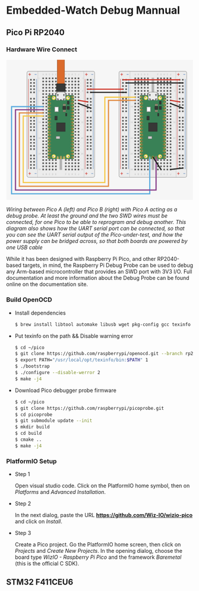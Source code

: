 # Embedded-Watch Debug Mannual












## Pico Pi RP2040



### Hardware Wire Connect



<img src="./asset/1.png" alt="Pico Pi Wire" style="zoom:50%;" />

*Wiring between Pico A (left) and Pico B (right) with Pico A acting as a debug probe. At least the ground and the two SWD wires must be connected, for one Pico to be able to reprogram and debug another. This diagram also shows how the UART serial port can be connected, so that you can see the UART serial output of the Pico-under-test, and how the power supply can be bridged across, so that both boards are powered by one USB cable*



While it has been designed with Raspberry Pi Pico, and other RP2040-based targets, in mind, the Raspberry Pi Debug Probe can be used to debug any Arm-based microcontroller that provides an SWD port with 3V3 I/O. Full documentation and more information about the Debug Probe can be found online on the documentation site.







### Build OpenOCD

- Install dependencies

  ```bash
  $ brew install libtool automake libusb wget pkg-config gcc texinfo
  ```

  



- Put texinfo on the path && Disable warning error

  ```bash
  $ cd ~/pico
  $ git clone https://github.com/raspberrypi/openocd.git --branch rp2040 --depth=1 $ cd openocd
  $ export PATH="/usr/local/opt/texinfo/bin:$PATH" 1
  $ ./bootstrap
  $ ./configure --disable-werror 2
  $ make -j4
  ```

  



- Download Pico debugger probe firmware

  ```bash
  $ cd ~/pico
  $ git clone https://github.com/raspberrypi/picoprobe.git
  $ cd picoprobe
  $ git submodule update --init
  $ mkdir build
  $ cd build
  $ cmake ..
  $ make -j4
  ```

  

  

### PlatformIO Setup

- Step 1

  Open visual studio code. Click on the PlatformIO home symbol, then on *Platforms* and *Advanced Installation*.

- Step 2

  In the next dialog, paste the URL **https://github.com/Wiz-IO/wizio-pico** and click on *Install*.

- Step 3

  Create a Pico project. Go the PlatformIO home screen, then click on *Projects* and *Create New Projects*. In the opening dialog, choose the board type *WizIO - Raspberry Pi Pico* and the framework *Baremetal* (this is the official C SDK).

  



## STM32 F411CEU6





